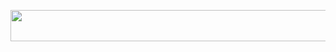 <p align="center">
  <img src="https://i.postimg.cc/59rD17SC/hqdefault.avif" alt="banner" height="50" width="1500" />
</p>

